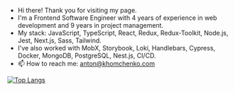 - Hi there! Thank you for visiting my page.
- I'm a Frontend Software Engineer with 4 years of experience in web development and 9 years in project management.
- My stack: JavaScript, TypeScript, React, Redux, Redux-Toolkit, Node.js, Jest, Next.js, Sass, Tailwind. 
- I've also worked with MobX, Storybook, Loki, Handlebars, Cypress, Docker, MongoDB, PostgreSQL, Nest.js, CI/CD.
- 📫 How to reach me: anton@khomchenko.com

[![Top Langs](https://github-readme-stats.vercel.app/api/top-langs/?username=khomch&show_icons=true&theme=transparent)](https://github.com/anuraghazra/github-readme-stats)

<!---
khomch/khomch is a ✨ special ✨ repository because its `README.md` (this file) appears on your GitHub profile.
You can click the Preview link to take a look at your changes.
--->
